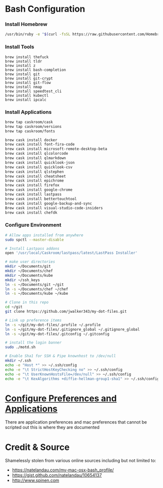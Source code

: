 # Bash Configuration


### Install Homebrew
```bash
/usr/bin/ruby -e "$(curl -fsSL https://raw.githubusercontent.com/Homebrew/install/master/install)"
```

### Install Tools
```
brew install thefuck
brew install tldr
brew install z
brew install bash-completion
brew install git
brew install git-crypt
brew install git-flow
brew install nmap
brew install speedtest_cli
brew install kubectl
brew install ipcalc

```

### Install Applications
```bash
brew tap caskroom/cask
brew tap caskroom/versions
brew tap caskroom/fonts

brew cask install docker
brew cask install font-fira-code
brew cask install microsoft-remote-desktop-beta
brew cask install qlcolorcode
brew cask install qlmarkdown
brew cask install quicklook-json
brew cask install quicklook-csv
brew cask install qlstephen
brew cask install cheatsheet
brew cask install epichrome
brew cask install firefox
brew cask install google-chrome
brew cask install lastpass
brew cask install bettertouchtool
brew cask install google-backup-and-sync
Brew cask install visual-studio-code-insiders
brew cask install chefdk

```

### Configure Environment
```bash
# Allow apps installed from anywhere
sudo spctl --master-disable

# Install Lastpass addons
open '/usr/local/Caskroom/lastpass/latest/LastPass Installer'

# make user directories
mkdir ~/Documents/git
mkdir ~/Documents/chef
mkdir ~/Documents/kube
mkdir ~/ssh_keys
ln -s ~/Documents/git ~/git
ln -s ~/Documents/chef ~/chef
ln -s ~/Documents/kube ~/kube

# Clone in this repo
cd ~/git
git clone https://github.com/jwalker343/my-dot-files.git

# Link up preference items
ln -s ~/git/my-dot-files/.profile ~/.profile
ln -s ~/git/my-dot-files/.gitignore_global ~/.gitignore_global
ln -s ~/git/my-dot-files/.gitconfig ~/.gitconfig

# install the login banner
sudo ./motd.sh

# Enable Sha1 for SSH & Pipe knownhost to /dev/null
mkdir ~/.ssh
echo -e "Host *" >> ~/.ssh/config
echo -e "\t StrictHostKeyChecking no" >> ~/.ssh/config
echo -e "\t UserKnownHostsFile=/dev/null" >> ~/.ssh/config
echo -e "\t KexAlgorithms +diffie-hellman-group1-sha1" >> ~/.ssh/config
```

# [Configure Preferences and Applications](application_preferences.md)
There are application preferences and mac preferences that cannot be scripted out this is where they are documented


# Credit & Source
Shamelessly stolen from various online sources including but not limited to:
- https://natelandau.com/my-mac-osx-bash_profile/
- https://gist.github.com/natelandau/10654137
- http://www.spinen.com



